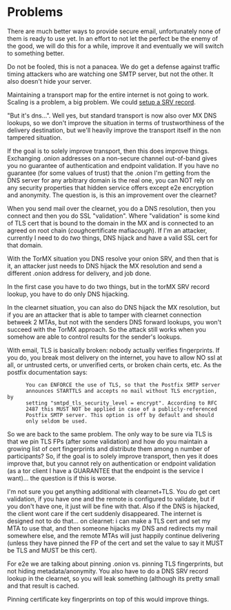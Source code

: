 # Problems

There are much better ways to provide secure email, unfortunately none of them is ready to use yet. In an effort to not let the perfect be the enemy of the good, we will do this for a while, improve it and eventually we will switch to something better.

Do not be fooled, this is not a panacea. We do get a defense against traffic timing attackers who are watching one SMTP server, but not the other. It also doesn't hide your server.

Maintaining a transport map for the entire internet is not going to work. Scaling is a problem, a big problem. We could [setup a SRV record](SRV.md).

"But it's dns...". Well yes, but standard transport is now also over MX DNS lookups, so we don't improve the situation in terms of trustworthiness of the delivery destination, but we'll heavily improve the transport itself in the non tampered situation.

If the goal is to solely improve transport, then this does improve things. Exchanging .onion addresses on a non-secure channel out-of-band gives you no guarantee of authentication and endpoint validation. If you have no guarantee (for some values of trust) that the .onion I'm getting from the DNS server for any arbitrary domain is the real one, you can NOT rely on any  security properties that hidden service offers except e2e encryption and anonymity. The question is, is this an improvement over the clearnet?

When you send mail over the clearnet, you do a DNS resolution, then you connect and then you do SSL "validation". Where "validation" is some kind of TLS cert that is bound to the domain in the MX and is connected to an agreed on root chain (*cough*certificate mafia*cough*). If I'm an attacker, currently I need to do _two_ things, DNS hijack and have a valid SSL cert for that domain.

With the TorMX situation you DNS resolve your onion SRV, and then that is it, an attacker just needs to DNS hijack the MX resolution and send a different .onion address for delivery, and job done.

In the first case you have to do two things, but in the torMX SRV record lookup, you have to do only DNS hijacking.

In the clearnet situation, you can also do DNS hijack the MX resolution, but if you are an attacker that is able to tamper with clearnet connection betweek 2 MTAs, but not with the senders DNS forward lookups, you won't succeed with the TorMX approach. So the attack still works when you somehow are able to control results for the sender's lookups.

With email, TLS is basically broken: nobody actually verifies fingerprints. If you do, you break most delivery on the internet, you have to allow NO ssl at all, or untrusted certs, or unverified certs, or broken chain certs, etc. As the postfix documentation says:

          You can ENFORCE the use of TLS, so that the Postfix SMTP server
          announces STARTTLS and accepts no mail without TLS encryption, by
          setting "smtpd_tls_security_level = encrypt". According to RFC
          2487 this MUST NOT be applied in case of a publicly-referenced
          Postfix SMTP server. This option is off by default and should
          only seldom be used.

So we are back to the same problem. The only way to be sure via TLS is that we pin TLS FPs (after some validation) and how do you maintain a growing list of cert fingerprints and distribute them among n number of participants? So, if the goal is to solely improve transport, then yes it does improve that, but you cannot rely on authentication or endpoint validation (as a tor client I have a GUARANTEE that the endpoint is the service I want)... the question is if this is worse.

I'm not sure you get anything additional with clearnet+TLS. You *do* get cert validation, if you have one and the remote is configured to validate, but if you don't have one, it just will be fine with that. Also if the DNS is hijacked, the client wont care if the cert suddenly disappeared. The internet is designed not to do that...  on clearnet: i can make a TLS cert and set my MTA to use that, and then someone hijacks my DNS and redirects my mail somewhere else, and the remote MTAs will just happily continue delivering (unless they have pinned the FP of the cert and set the value to say it MUST be TLS and MUST be this cert).

For e2e we are talking about pinning .onion vs. pinning TLS fingerprints, but not hiding metadata/anonymity. You also have to do a DNS SRV record lookup in the clearnet, so you will leak something (although its pretty small and that result is cached. 

Pinning certificate key fingerprints on top of this would improve things. 
